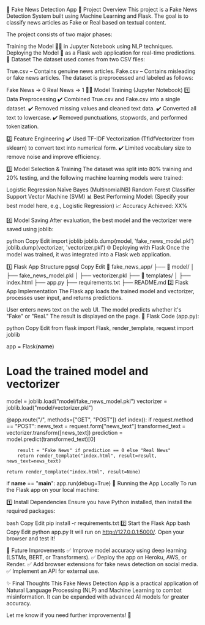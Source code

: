 📰 Fake News Detection App
📌 Project Overview
This project is a Fake News Detection System built using Machine Learning and Flask. The goal is to classify news articles as Fake or Real based on textual content.

The project consists of two major phases:

Training the Model 🏋️‍♂️ in Jupyter Notebook using NLP techniques.
Deploying the Model 🚀 as a Flask web application for real-time predictions.
📂 Dataset
The dataset used comes from two CSV files:

True.csv – Contains genuine news articles.
Fake.csv – Contains misleading or fake news articles.
The dataset is preprocessed and labeled as follows:

Fake News → 0
Real News → 1
🏋️‍♂️ Model Training (Jupyter Notebook)
1️⃣ Data Preprocessing
✔️ Combined True.csv and Fake.csv into a single dataset.
✔️ Removed missing values and cleaned text data.
✔️ Converted all text to lowercase.
✔️ Removed punctuations, stopwords, and performed tokenization.

2️⃣ Feature Engineering
✔️ Used TF-IDF Vectorization (TfidfVectorizer from sklearn) to convert text into numerical form.
✔️ Limited vocabulary size to remove noise and improve efficiency.

3️⃣ Model Selection & Training
The dataset was split into 80% training and 20% testing, and the following machine learning models were trained:

Logistic Regression
Naïve Bayes (MultinomialNB)
Random Forest Classifier
Support Vector Machine (SVM)
📊 Best Performing Model: (Specify your best model here, e.g., Logistic Regression)
📈 Accuracy Achieved: XX%

4️⃣ Model Saving
After evaluation, the best model and the vectorizer were saved using joblib:

python
Copy
Edit
import joblib
joblib.dump(model, 'fake_news_model.pkl')
joblib.dump(vectorizer, 'vectorizer.pkl')
🌐 Deploying with Flask
Once the model was trained, it was integrated into a Flask web application.

1️⃣ Flask App Structure
pgsql
Copy
Edit
📂 fake_news_app/
 ├── 📂 model/
 │   ├── fake_news_model.pkl
 │   ├── vectorizer.pkl
 ├── 📂 templates/
 │   ├── index.html
 ├── app.py
 ├── requirements.txt
 ├── README.md
2️⃣ Flask App Implementation
The Flask app loads the trained model and vectorizer, processes user input, and returns predictions.

User enters news text on the web UI.
The model predicts whether it's "Fake" or "Real."
The result is displayed on the page.
📜 Flask Code (app.py):

python
Copy
Edit
from flask import Flask, render_template, request
import joblib

app = Flask(__name__)

# Load the trained model and vectorizer
model = joblib.load("model/fake_news_model.pkl")
vectorizer = joblib.load("model/vectorizer.pkl")

@app.route("/", methods=["GET", "POST"])
def index():
    if request.method == "POST":
        news_text = request.form["news_text"]
        transformed_text = vectorizer.transform([news_text])
        prediction = model.predict(transformed_text)[0]
        
        result = "Fake News" if prediction == 0 else "Real News"
        return render_template("index.html", result=result, news_text=news_text)

    return render_template("index.html", result=None)

if __name__ == "__main__":
    app.run(debug=True)
🚀 Running the App Locally
To run the Flask app on your local machine:

1️⃣ Install Dependencies
Ensure you have Python installed, then install the required packages:

bash
Copy
Edit
pip install -r requirements.txt
2️⃣ Start the Flask App
bash
Copy
Edit
python app.py
It will run on http://127.0.0.1:5000/. Open your browser and test it!

📌 Future Improvements
✅ Improve model accuracy using deep learning (LSTMs, BERT, or Transformers).
✅ Deploy the app on Heroku, AWS, or Render.
✅ Add browser extensions for fake news detection on social media.
✅ Implement an API for external use.

✨ Final Thoughts
This Fake News Detection App is a practical application of Natural Language Processing (NLP) and Machine Learning to combat misinformation. It can be expanded with advanced AI models for greater accuracy.

Let me know if you need further improvements! 🚀







